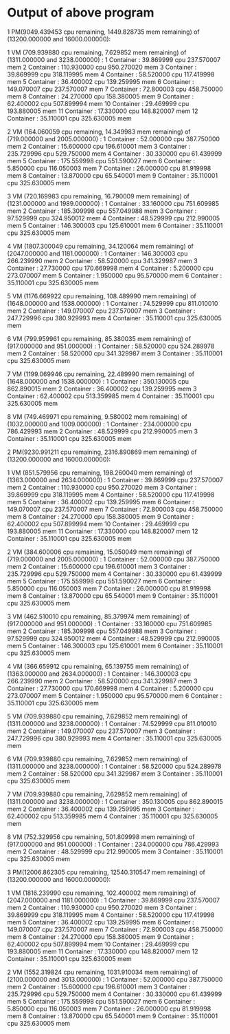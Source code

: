 # Output of above program

1 PM(9049.439453 cpu remaining, 1449.828735 mem remaining) of (13200.000000 and 16000.000000):

1 VM (709.939880 cpu remaining, 7.629852 mem remaining) of (1311.000000 and 3238.000000) :
1 Container : 39.869999 cpu 237.570007 mem
2 Container : 110.930000 cpu 950.270020 mem
3 Container : 39.869999 cpu 318.119995 mem
4 Container : 58.520000 cpu 117.419998 mem
5 Container : 36.400002 cpu 139.259995 mem
6 Container : 149.070007 cpu 237.570007 mem
7 Container : 72.800003 cpu 458.750000 mem
8 Container : 24.270000 cpu 158.380005 mem
9 Container : 62.400002 cpu 507.899994 mem
10 Container : 29.469999 cpu 193.880005 mem
11 Container : 17.330000 cpu 148.820007 mem
12 Container : 35.110001 cpu 325.630005 mem

2 VM (164.060059 cpu remaining, 14.349983 mem remaining) of (719.000000 and 2005.000000) :
1 Container : 52.000000 cpu 387.750000 mem
2 Container : 15.600000 cpu 196.610001 mem
3 Container : 235.729996 cpu 529.750000 mem
4 Container : 30.330000 cpu 61.439999 mem
5 Container : 175.559998 cpu 551.590027 mem
6 Container : 5.850000 cpu 116.050003 mem
7 Container : 26.000000 cpu 81.919998 mem
8 Container : 13.870000 cpu 65.540001 mem
9 Container : 35.110001 cpu 325.630005 mem

3 VM (720.169983 cpu remaining, 16.790009 mem remaining) of (1231.000000 and 1989.000000) :
1 Container : 33.160000 cpu 751.609985 mem
2 Container : 185.309998 cpu 557.049988 mem
3 Container : 97.529999 cpu 324.950012 mem
4 Container : 48.529999 cpu 212.990005 mem
5 Container : 146.300003 cpu 125.610001 mem
6 Container : 35.110001 cpu 325.630005 mem

4 VM (1807.300049 cpu remaining, 34.120064 mem remaining) of (2047.000000 and 1181.000000) :
1 Container : 146.300003 cpu 266.239990 mem
2 Container : 58.520000 cpu 341.329987 mem
3 Container : 27.730000 cpu 170.669998 mem
4 Container : 5.200000 cpu 273.070007 mem
5 Container : 1.950000 cpu 95.570000 mem
6 Container : 35.110001 cpu 325.630005 mem

5 VM (1176.669922 cpu remaining, 108.489990 mem remaining) of (1648.000000 and 1538.000000) :
1 Container : 74.529999 cpu 811.010010 mem
2 Container : 149.070007 cpu 237.570007 mem
3 Container : 247.729996 cpu 380.929993 mem
4 Container : 35.110001 cpu 325.630005 mem

6 VM (799.959961 cpu remaining, 85.380035 mem remaining) of (917.000000 and 951.000000) :
1 Container : 58.520000 cpu 524.289978 mem
2 Container : 58.520000 cpu 341.329987 mem
3 Container : 35.110001 cpu 325.630005 mem

7 VM (1199.069946 cpu remaining, 22.489990 mem remaining) of (1648.000000 and 1538.000000) :
1 Container : 350.130005 cpu 862.890015 mem
2 Container : 36.400002 cpu 139.259995 mem
3 Container : 62.400002 cpu 513.359985 mem
4 Container : 35.110001 cpu 325.630005 mem

8 VM (749.469971 cpu remaining, 9.580002 mem remaining) of (1032.000000 and 1009.000000) :
1 Container : 234.000000 cpu 786.429993 mem
2 Container : 48.529999 cpu 212.990005 mem
3 Container : 35.110001 cpu 325.630005 mem

2 PM(9230.991211 cpu remaining, 2316.890869 mem remaining) of (13200.000000 and 16000.000000):

1 VM (851.579956 cpu remaining, 198.260040 mem remaining) of (1363.000000 and 2634.000000) :
1 Container : 39.869999 cpu 237.570007 mem
2 Container : 110.930000 cpu 950.270020 mem
3 Container : 39.869999 cpu 318.119995 mem
4 Container : 58.520000 cpu 117.419998 mem
5 Container : 36.400002 cpu 139.259995 mem
6 Container : 149.070007 cpu 237.570007 mem
7 Container : 72.800003 cpu 458.750000 mem
8 Container : 24.270000 cpu 158.380005 mem
9 Container : 62.400002 cpu 507.899994 mem
10 Container : 29.469999 cpu 193.880005 mem
11 Container : 17.330000 cpu 148.820007 mem
12 Container : 35.110001 cpu 325.630005 mem

2 VM (384.600006 cpu remaining, 15.050049 mem remaining) of (719.000000 and 2005.000000) :
1 Container : 52.000000 cpu 387.750000 mem
2 Container : 15.600000 cpu 196.610001 mem
3 Container : 235.729996 cpu 529.750000 mem
4 Container : 30.330000 cpu 61.439999 mem
5 Container : 175.559998 cpu 551.590027 mem
6 Container : 5.850000 cpu 116.050003 mem
7 Container : 26.000000 cpu 81.919998 mem
8 Container : 13.870000 cpu 65.540001 mem
9 Container : 35.110001 cpu 325.630005 mem

3 VM (462.510010 cpu remaining, 85.379974 mem remaining) of (917.000000 and 951.000000) :
1 Container : 33.160000 cpu 751.609985 mem
2 Container : 185.309998 cpu 557.049988 mem
3 Container : 97.529999 cpu 324.950012 mem
4 Container : 48.529999 cpu 212.990005 mem
5 Container : 146.300003 cpu 125.610001 mem
6 Container : 35.110001 cpu 325.630005 mem

4 VM (366.659912 cpu remaining, 65.139755 mem remaining) of (1363.000000 and 2634.000000) :
1 Container : 146.300003 cpu 266.239990 mem
2 Container : 58.520000 cpu 341.329987 mem
3 Container : 27.730000 cpu 170.669998 mem
4 Container : 5.200000 cpu 273.070007 mem
5 Container : 1.950000 cpu 95.570000 mem
6 Container : 35.110001 cpu 325.630005 mem

5 VM (709.939880 cpu remaining, 7.629852 mem remaining) of (1311.000000 and 3238.000000) :
1 Container : 74.529999 cpu 811.010010 mem
2 Container : 149.070007 cpu 237.570007 mem
3 Container : 247.729996 cpu 380.929993 mem
4 Container : 35.110001 cpu 325.630005 mem

6 VM (709.939880 cpu remaining, 7.629852 mem remaining) of (1311.000000 and 3238.000000) :
1 Container : 58.520000 cpu 524.289978 mem
2 Container : 58.520000 cpu 341.329987 mem
3 Container : 35.110001 cpu 325.630005 mem

7 VM (709.939880 cpu remaining, 7.629852 mem remaining) of (1311.000000 and 3238.000000) :
1 Container : 350.130005 cpu 862.890015 mem
2 Container : 36.400002 cpu 139.259995 mem
3 Container : 62.400002 cpu 513.359985 mem
4 Container : 35.110001 cpu 325.630005 mem

8 VM (752.329956 cpu remaining, 501.809998 mem remaining) of (917.000000 and 951.000000) :
1 Container : 234.000000 cpu 786.429993 mem
2 Container : 48.529999 cpu 212.990005 mem
3 Container : 35.110001 cpu 325.630005 mem

3 PM(12006.862305 cpu remaining, 12540.310547 mem remaining) of (13200.000000 and 16000.000000):

1 VM (1816.239990 cpu remaining, 102.400002 mem remaining) of (2047.000000 and 1181.000000) :
1 Container : 39.869999 cpu 237.570007 mem
2 Container : 110.930000 cpu 950.270020 mem
3 Container : 39.869999 cpu 318.119995 mem
4 Container : 58.520000 cpu 117.419998 mem
5 Container : 36.400002 cpu 139.259995 mem
6 Container : 149.070007 cpu 237.570007 mem
7 Container : 72.800003 cpu 458.750000 mem
8 Container : 24.270000 cpu 158.380005 mem
9 Container : 62.400002 cpu 507.899994 mem
10 Container : 29.469999 cpu 193.880005 mem
11 Container : 17.330000 cpu 148.820007 mem
12 Container : 35.110001 cpu 325.630005 mem

2 VM (1552.319824 cpu remaining, 1031.910034 mem remaining) of (2100.000000 and 3013.000000) :
1 Container : 52.000000 cpu 387.750000 mem
2 Container : 15.600000 cpu 196.610001 mem
3 Container : 235.729996 cpu 529.750000 mem
4 Container : 30.330000 cpu 61.439999 mem
5 Container : 175.559998 cpu 551.590027 mem
6 Container : 5.850000 cpu 116.050003 mem
7 Container : 26.000000 cpu 81.919998 mem
8 Container : 13.870000 cpu 65.540001 mem
9 Container : 35.110001 cpu 325.630005 mem
